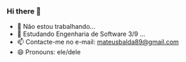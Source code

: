 ### Hi there 👋

- 🔭 Não estou trabalhando...
- 🌱 Estudando Engenharia de Software 3/9 ...
- 📫 Contacte-me no e-mail: mateusbalda89@gmail.com
- 😄 Pronouns: ele/dele

